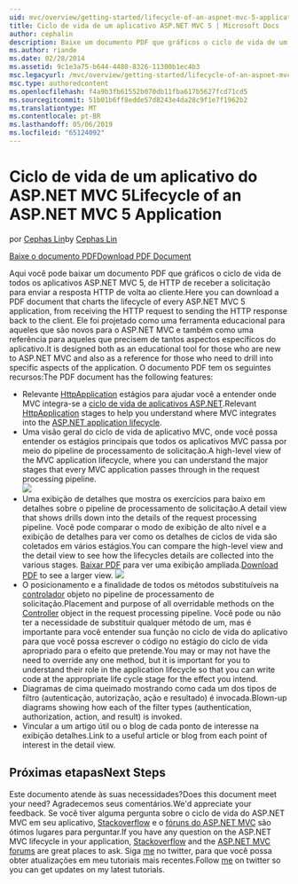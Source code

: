```yaml
---
uid: mvc/overview/getting-started/lifecycle-of-an-aspnet-mvc-5-application
title: Ciclo de vida de um aplicativo ASP.NET MVC 5 | Microsoft Docs
author: cephalin
description: Baixe um documento PDF que gráficos o ciclo de vida de um aplicativo ASP.NET MVC 5. Este documento de ciclo de vida fornece uma visão geral do ciclo de vida do MVC um...
ms.author: riande
ms.date: 02/28/2014
ms.assetid: 9c1e3a75-b644-4480-8326-11300b1ec4b3
msc.legacyurl: /mvc/overview/getting-started/lifecycle-of-an-aspnet-mvc-5-application
msc.type: authoredcontent
ms.openlocfilehash: f4a9b3fb61552b070db11fba617b5627fcd71cd5
ms.sourcegitcommit: 51b01b6ff8edde57d8243e4da28c9f1e7f1962b2
ms.translationtype: MT
ms.contentlocale: pt-BR
ms.lasthandoff: 05/06/2019
ms.locfileid: "65124092"
---
```

# <a name="lifecycle-of-an-aspnet-mvc-5-application"></a><span data-ttu-id="7269d-104">Ciclo de vida de um aplicativo do ASP.NET MVC 5</span><span class="sxs-lookup"><span data-stu-id="7269d-104">Lifecycle of an ASP.NET MVC 5 Application</span></span>

<span data-ttu-id="7269d-105">por [Cephas Lin](https://github.com/cephalin)</span><span class="sxs-lookup"><span data-stu-id="7269d-105">by [Cephas Lin](https://github.com/cephalin)</span></span>

[<span data-ttu-id="7269d-106">Baixe o documento PDF</span><span class="sxs-lookup"><span data-stu-id="7269d-106">Download PDF Document</span></span>](lifecycle-of-an-aspnet-mvc-5-application/_static/lifecycle-of-an-aspnet-mvc-5-application1.pdf)

<span data-ttu-id="7269d-107">Aqui você pode baixar um documento PDF que gráficos o ciclo de vida de todos os aplicativos ASP.NET MVC 5, de HTTP de receber a solicitação para enviar a resposta HTTP de volta ao cliente.</span><span class="sxs-lookup"><span data-stu-id="7269d-107">Here you can download a PDF document that charts the lifecycle of every ASP.NET MVC 5 application, from receiving the HTTP request to sending the HTTP response back to the client.</span></span> <span data-ttu-id="7269d-108">Ele foi projetado como uma ferramenta educacional para aqueles que são novos para o ASP.NET MVC e também como uma referência para aqueles que precisem de tantos aspectos específicos do aplicativo.</span><span class="sxs-lookup"><span data-stu-id="7269d-108">It is designed both as an educational tool for those who are new to ASP.NET MVC and also as a reference for those who need to drill into specific aspects of the application.</span></span> <span data-ttu-id="7269d-109">O documento PDF tem os seguintes recursos:</span><span class="sxs-lookup"><span data-stu-id="7269d-109">The PDF document has the following features:</span></span>

- <span data-ttu-id="7269d-110">Relevante [HttpApplication](https://msdn.microsoft.com/library/system.web.httpapplication.aspx) estágios para ajudar você a entender onde MVC integra-se a [ciclo de vida de aplicativos ASP.NET](https://msdn.microsoft.com/library/bb470252.aspx).</span><span class="sxs-lookup"><span data-stu-id="7269d-110">Relevant [HttpApplication](https://msdn.microsoft.com/library/system.web.httpapplication.aspx) stages to help you understand where MVC integrates into the [ASP.NET application lifecycle](https://msdn.microsoft.com/library/bb470252.aspx).</span></span>
- <span data-ttu-id="7269d-111">Uma visão geral do ciclo de vida de aplicativo MVC, onde você possa entender os estágios principais que todos os aplicativos MVC passa por meio do pipeline de processamento de solicitação.</span><span class="sxs-lookup"><span data-stu-id="7269d-111">A high-level view of the MVC application lifecycle, where you can understand the major stages that every MVC application passes through in the request processing pipeline.</span></span>  
    ![](lifecycle-of-an-aspnet-mvc-5-application/_static/image1.jpg)
- <span data-ttu-id="7269d-112">Uma exibição de detalhes que mostra os exercícios para baixo em detalhes sobre o pipeline de processamento de solicitação.</span><span class="sxs-lookup"><span data-stu-id="7269d-112">A detail view that shows drills down into the details of the request processing pipeline.</span></span> <span data-ttu-id="7269d-113">Você pode comparar o modo de exibição de alto nível e a exibição de detalhes para ver como os detalhes de ciclos de vida são coletados em vários estágios.</span><span class="sxs-lookup"><span data-stu-id="7269d-113">You can compare the high-level view and the detail view to see how the lifecycles details are collected into the various stages.</span></span> <span data-ttu-id="7269d-114">[Baixar PDF](lifecycle-of-an-aspnet-mvc-5-application/_static/lifecycle-of-an-aspnet-mvc-5-application1.pdf) para ver uma exibição ampliada.</span><span class="sxs-lookup"><span data-stu-id="7269d-114">[Download PDF](lifecycle-of-an-aspnet-mvc-5-application/_static/lifecycle-of-an-aspnet-mvc-5-application1.pdf) to see a larger view.</span></span>
    ![](lifecycle-of-an-aspnet-mvc-5-application/_static/image2.jpg)
- <span data-ttu-id="7269d-115">O posicionamento e a finalidade de todos os métodos substituíveis na [controlador](https://msdn.microsoft.com/library/system.web.mvc.controller.aspx) objeto no pipeline de processamento de solicitação.</span><span class="sxs-lookup"><span data-stu-id="7269d-115">Placement and purpose of all overridable methods on the [Controller](https://msdn.microsoft.com/library/system.web.mvc.controller.aspx) object in the request processing pipeline.</span></span> <span data-ttu-id="7269d-116">Você pode ou não ter a necessidade de substituir qualquer método de um, mas é importante para você entender sua função no ciclo de vida do aplicativo para que você possa escrever o código no estágio do ciclo de vida apropriado para o efeito que pretende.</span><span class="sxs-lookup"><span data-stu-id="7269d-116">You may or may not have the need to override any one method, but it is important for you to understand their role in the application lifecycle so that you can write code at the appropriate life cycle stage for the effect you intend.</span></span>
- <span data-ttu-id="7269d-117">Diagramas de cima queimado mostrando como cada um dos tipos de filtro (autenticação, autorização, ação e resultado) é invocada.</span><span class="sxs-lookup"><span data-stu-id="7269d-117">Blown-up diagrams showing how each of the filter types (authentication, authorization, action, and result) is invoked.</span></span>
- <span data-ttu-id="7269d-118">Vincular a um artigo útil ou o blog de cada ponto de interesse na exibição detalhes.</span><span class="sxs-lookup"><span data-stu-id="7269d-118">Link to a useful article or blog from each point of interest in the detail view.</span></span>

## <a name="next-steps"></a><span data-ttu-id="7269d-119">Próximas etapas</span><span class="sxs-lookup"><span data-stu-id="7269d-119">Next Steps</span></span>

<span data-ttu-id="7269d-120">Este documento atende às suas necessidades?</span><span class="sxs-lookup"><span data-stu-id="7269d-120">Does this document meet your need?</span></span> <span data-ttu-id="7269d-121">Agradecemos seus comentários.</span><span class="sxs-lookup"><span data-stu-id="7269d-121">We'd appreciate your feedback.</span></span> <span data-ttu-id="7269d-122">Se você tiver alguma pergunta sobre o ciclo de vida do ASP.NET MVC em seu aplicativo, [Stackoverflow](http://stackoverflow.com/help) e o [fóruns do ASP.NET MVC](https://forums.asp.net/1146.aspx) são ótimos lugares para perguntar.</span><span class="sxs-lookup"><span data-stu-id="7269d-122">If you have any question on the ASP.NET MVC lifecycle in your application, [Stackoverflow](http://stackoverflow.com/help) and the [ASP.NET MVC forums](https://forums.asp.net/1146.aspx) are great places to ask.</span></span> <span data-ttu-id="7269d-123">Siga [me](https://twitter.com/Cephas_MSFT) no twitter, para que você possa obter atualizações em meu tutoriais mais recentes.</span><span class="sxs-lookup"><span data-stu-id="7269d-123">Follow [me](https://twitter.com/Cephas_MSFT) on twitter so you can get updates on my latest tutorials.</span></span>
